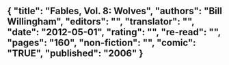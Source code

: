 {
 "title": "Fables, Vol. 8: Wolves",
 "authors": "Bill Willingham",
 "editors": "",
 "translator": "",
 "date": "2012-05-01",
 "rating": "",
 "re-read": "",
 "pages": "160",
 "non-fiction": "",
 "comic": "TRUE",
 "published": "2006"
}
---

